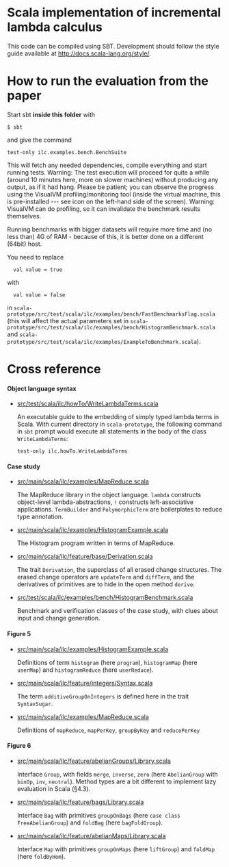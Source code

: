 Scala implementation of incremental lambda calculus
===================================================

This code can be compiled using SBT. Development should follow the style guide
available at http://docs.scala-lang.org/style/.

How to run the evaluation from the paper
========================================

Start sbt **inside this folder** with
```
$ sbt
```
and give the command
```
test-only ilc.examples.bench.BenchSuite
```

This will fetch any needed dependencies, compile everything and start running
tests. Warning: The test execution will proceed for quite a while (around 10
minutes here, more on slower machines) without producing any output, as if it
had hang. Please be patient; you can observe the progress using the VisualVM
profiling/monitoring tool (inside the virtual machine, this is pre-installed ---
see icon on the left-hand side of the screen). Warning: VisualVM can do
profiling, so it can invalidate the benchmark results themselves.

Running benchmarks with bigger datasets will require more time and (no less
than) 4G of RAM - because of this, it is better done on a different (64bit)
host.

You need to replace
```
  val value = true
```
with
```
  val value = false
```
in `scala-prototype/src/test/scala/ilc/examples/bench/FastBenchmarksFlag.scala`
(this will affect the actual parameters set in
`scala-prototype/src/test/scala/ilc/examples/bench/HistogramBenchmark.scala` and
`scala-prototype/src/test/scala/ilc/examples/ExampleToBenchmark.scala`).

Cross reference
===============


#### Object language syntax

* [src/test/scala/ilc/howTo/WriteLambdaTerms.scala](src/test/scala/ilc/howTo/WriteLambdaTerms.scala)

  An executable guide to the embedding of simply typed lambda terms in Scala.
  With current directory in `scala-prototype`, the following command in `sbt`
  prompt would execute all statements in the body of the class `WriteLambdaTerms`:

      test-only ilc.howTo.WriteLambdaTerms


#### Case study

* [src/main/scala/ilc/examples/MapReduce.scala](src/main/scala/ilc/examples/MapReduce.scala)

  The MapReduce
  library in the object language. `lambda` constructs
  object-level lambda-abstractions, `!` constructs
  left-associative applications. `TermBuilder` and
  `PolymorphicTerm` are boilerplates to reduce type
  annotation.

* [src/main/scala/ilc/examples/HistogramExample.scala](src/main/scala/ilc/examples/HistogramExample.scala)

  The Histogram program written in terms of MapReduce.

* [src/main/scala/ilc/feature/base/Derivation.scala](src/main/scala/ilc/feature/base/Derivation.scala)

  The
  trait `Derivation`, the superclass of all erased change
  structures. The erased change operators are `updateTerm` and
  `diffTerm`, and the derivatives of primitives are to hide in
  the open method `derive`.

* [src/test/scala/ilc/examples/bench/HistogramBenchmark.scala](src/test/scala/ilc/examples/bench/HistogramBenchmark.scala)

  Benchmark and verification classes of the case study,
  with clues about input and change generation.


#### Figure 5

* [src/main/scala/ilc/examples/HistogramExample.scala](src/main/scala/ilc/examples/HistogramExample.scala)

  Definitions of term `histogram` (here `program`), `histogramMap` (here `userMap`) and `histogramReduce` (here `userReduce`).

* [src/main/scala/ilc/feature/integers/Syntax.scala](src/main/scala/ilc/feature/integers/Syntax.scala)

  The term `additiveGroupOnIntegers` is defined here in the trait `SyntaxSugar`.


* [src/main/scala/ilc/examples/MapReduce.scala](src/main/scala/ilc/examples/MapReduce.scala)

  Definitions of `mapReduce`, `mapPerKey`, `groupByKey` and `reducePerKey`



#### Figure 6

* [src/main/scala/ilc/feature/abelianGroups/Library.scala](src/main/scala/ilc/feature/abelianGroups/Library.scala)

  Interface `Group`, with fields `merge`, `inverse`, `zero`
  (here `AbelianGroup` with `binOp`, `inv`, `neutral`).
  Method types are a bit different to implement lazy evaluation in Scala (§4.3).

* [src/main/scala/ilc/feature/bags/Library.scala](src/main/scala/ilc/feature/bags/Library.scala)

  Interface `Bag` with primitives `groupOnBags` (here `case class FreeAbelianGroup`) and
  `foldBag` (here `bagFoldGroup`).

* [src/main/scala/ilc/feature/abelianMaps/Library.scala](src/main/scala/ilc/feature/abelianMaps/Library.scala)

  Interface `Map` with primitives `groupOnMaps` (here `liftGroup`) and `foldMap` (here `foldByHom`).
